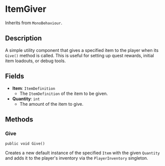 # ItemGiver

Inherits from `MonoBehaviour`.

## Description

A simple utility component that gives a specified item to the player when its `Give()` method is called. This is useful for setting up quest rewards, initial item loadouts, or debug tools.

## Fields

-   **Item**: `ItemDefinition`
    -   The `ItemDefinition` of the item to be given.
-   **Quantity**: `int`
    -   The amount of the item to give.

## Methods

### Give
`public void Give()`

Creates a new default instance of the specified `Item` with the given `Quantity` and adds it to the player's inventory via the `PlayerInventory` singleton.
